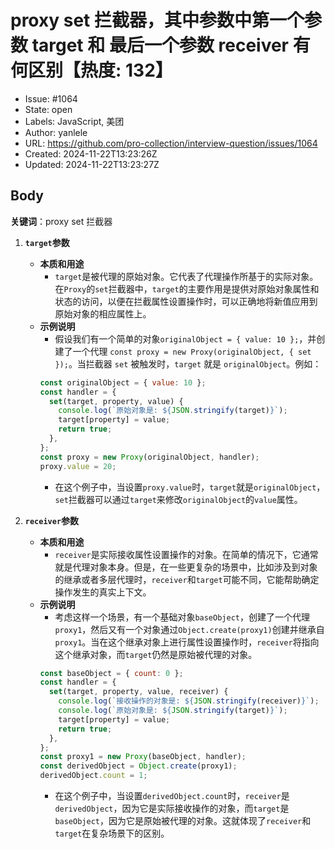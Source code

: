 # proxy set 拦截器，其中参数中第一个参数 target 和 最后一个参数 receiver 有何区别【热度: 132】

- Issue: #1064
- State: open
- Labels: JavaScript, 美团
- Author: yanlele
- URL: https://github.com/pro-collection/interview-question/issues/1064
- Created: 2024-11-22T13:23:26Z
- Updated: 2024-11-22T13:23:27Z

## Body

**关键词**：proxy set 拦截器

1. **`target`参数**

   - **本质和用途**
     - `target`是被代理的原始对象。它代表了代理操作所基于的实际对象。在`Proxy`的`set`拦截器中，`target`的主要作用是提供对原始对象属性和状态的访问，以便在拦截属性设置操作时，可以正确地将新值应用到原始对象的相应属性上。
   - **示例说明**
     - 假设我们有一个简单的对象`originalObject = { value: 10 };`，并创建了一个代理 `const proxy = new Proxy(originalObject, { set });`。当拦截器 `set` 被触发时，`target` 就是 `originalObject`。例如：
     ```javascript
     const originalObject = { value: 10 };
     const handler = {
       set(target, property, value) {
         console.log(`原始对象是: ${JSON.stringify(target)}`);
         target[property] = value;
         return true;
       },
     };
     const proxy = new Proxy(originalObject, handler);
     proxy.value = 20;
     ```
     - 在这个例子中，当设置`proxy.value`时，`target`就是`originalObject`，`set`拦截器可以通过`target`来修改`originalObject`的`value`属性。

2. **`receiver`参数**
   - **本质和用途**
     - `receiver`是实际接收属性设置操作的对象。在简单的情况下，它通常就是代理对象本身。但是，在一些更复杂的场景中，比如涉及到对象的继承或者多层代理时，`receiver`和`target`可能不同，它能帮助确定操作发生的真实上下文。
   - **示例说明**
     - 考虑这样一个场景，有一个基础对象`baseObject`，创建了一个代理`proxy1`，然后又有一个对象通过`Object.create(proxy1)`创建并继承自`proxy1`。当在这个继承对象上进行属性设置操作时，`receiver`将指向这个继承对象，而`target`仍然是原始被代理的对象。
     ```javascript
     const baseObject = { count: 0 };
     const handler = {
       set(target, property, value, receiver) {
         console.log(`接收操作的对象是: ${JSON.stringify(receiver)}`);
         console.log(`原始对象是: ${JSON.stringify(target)}`);
         target[property] = value;
         return true;
       },
     };
     const proxy1 = new Proxy(baseObject, handler);
     const derivedObject = Object.create(proxy1);
     derivedObject.count = 1;
     ```
     - 在这个例子中，当设置`derivedObject.count`时，`receiver`是`derivedObject`，因为它是实际接收操作的对象，而`target`是`baseObject`，因为它是原始被代理的对象。这就体现了`receiver`和`target`在复杂场景下的区别。

